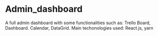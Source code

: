 # Admin_dashboard
A full admin dashboard with some functionalities such as: Trello Board, Dashboard. Calendar, DataGrid. Main techonologies used: React.js, yarn
